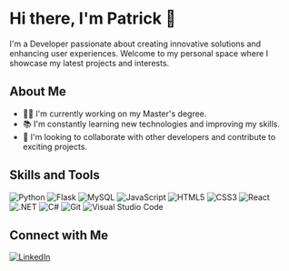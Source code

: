 # Hi there, I'm Patrick 👋

I'm a Developer passionate about creating innovative solutions and enhancing user experiences. Welcome to my personal space where I showcase my latest projects and interests.

## About Me
- 👨‍💻 I'm currently working on my Master's degree.
- 📚 I'm constantly learning new technologies and improving my skills.
- 🤝 I'm looking to collaborate with other developers and contribute to exciting projects.

## Skills and Tools
![Python](https://img.icons8.com/color/48/000000/python.png)
![Flask](https://img.icons8.com/color/48/ffffff/flask.png)
![MySQL](https://img.icons8.com/color/48/000000/mysql-logo.png)
![JavaScript](https://img.icons8.com/color/48/000000/javascript.png)
![HTML5](https://img.icons8.com/color/48/000000/html-5.png)
![CSS3](https://img.icons8.com/color/48/000000/css3.png)
![React](https://img.icons8.com/color/48/000000/react-native.png)
![.NET](https://img.icons8.com/color/48/000000/net-framework.png)
![C#](https://img.icons8.com/color/48/000000/c-sharp-logo-2.png)
![Git](https://img.icons8.com/color/48/000000/git.png)
![Visual Studio Code](https://img.icons8.com/color/48/000000/visual-studio-code-2019.png)

## Connect with Me
[![LinkedIn](https://img.icons8.com/color/48/000000/linkedin.png)](https://www.linkedin.com/in/patrick-zou/)
